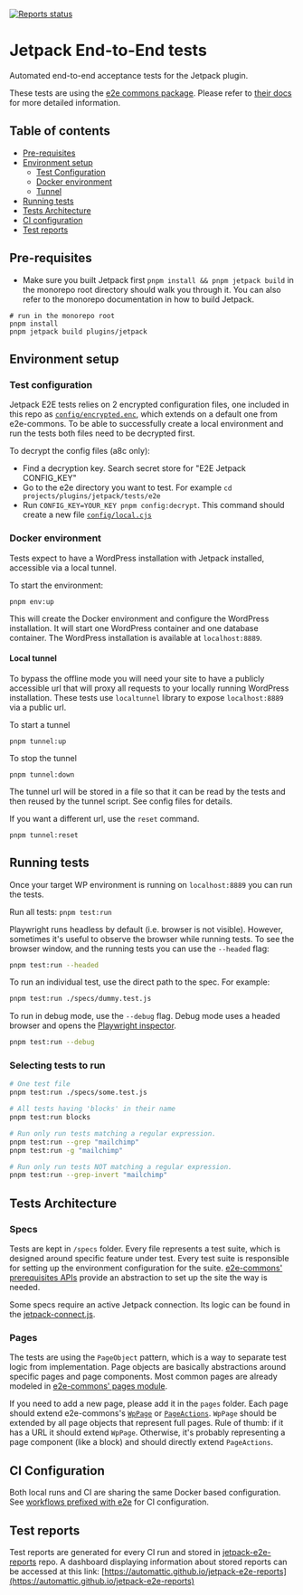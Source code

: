 [![Reports status](https://img.shields.io/website?down_color=grey&down_message=Dashboard%20offline&style=for-the-badge&label=E2E%20TEST%20REPORTS&up_color=green&up_message=see%20dashboard&url=https%3A%2F%2Fautomattic.github.io%2Fjetpack-e2e-reports%2F%23%2F)](https://automattic.github.io/jetpack-e2e-reports)

# Jetpack End-to-End tests

Automated end-to-end acceptance tests for the Jetpack plugin.

These tests are using the [e2e commons package](../../../../../tools/e2e-commons). Please refer to [their docs](../../../../../tools/e2e-commons/README.md) for more detailed information.

## Table of contents

- [Pre-requisites](#pre-requisites)
- [Environment setup](#environment-setup)
  - [Test Configuration](#test-configuration)
  - [Docker environment](#docker-environment)
  - [Tunnel](#local-tunnel)
- [Running tests](#running-tests)
- [Tests Architecture](#tests-architecture)
- [CI configuration](#ci-configuration)
- [Test reports](#test-reports)

## Pre-requisites

- Make sure you built Jetpack first `pnpm install && pnpm jetpack build` in the monorepo root directory should walk you through it. You can also refer to the monorepo documentation in how to build Jetpack.

```shell
# run in the monorepo root
pnpm install
pnpm jetpack build plugins/jetpack
```

## Environment setup

### Test configuration

Jetpack E2E tests relies on 2 encrypted configuration files, one included in this repo as [`config/encrypted.enc`](./config/encrypted.enc), which extends on a default one from e2e-commons. To be able to successfully create a local environment and run the tests both files need to be decrypted first.

To decrypt the config files (a8c only):

- Find a decryption key. Search secret store for "E2E Jetpack CONFIG_KEY"
- Go to the e2e directory you want to test. For example `cd projects/plugins/jetpack/tests/e2e`
- Run `CONFIG_KEY=YOUR_KEY pnpm config:decrypt`. This command should create a new file [`config/local.cjs`](./config/local.cjs)

### Docker environment

Tests expect to have a WordPress installation with Jetpack installed, accessible via a local tunnel.

To start the environment:

```shell
pnpm env:up
```

This will create the Docker environment and configure the WordPress installation. It will start one WordPress container and one database container. The WordPress installation is available at `localhost:8889`.

#### Local tunnel

To bypass the offline mode you will need your site to have a publicly accessible url that will proxy all requests to your locally running WordPress installation.
These tests use `localtunnel` library to expose `localhost:8889` via a public url.

To start a tunnel

```
pnpm tunnel:up
```

To stop the tunnel

```
pnpm tunnel:down
```

The tunnel url will be stored in a file so that it can be read by the tests and then reused by the tunnel script. See config files for details.

If you want a different url, use the `reset` command.

```
pnpm tunnel:reset
```

## Running tests

Once your target WP environment is running on `localhost:8889` you can run the tests.

Run all tests: `pnpm test:run`

Playwright runs headless by default (i.e. browser is not visible). However, sometimes it's useful to observe the browser while running tests. To see the browser window, and the running tests you can use the `--headed` flag:

```bash
pnpm test:run --headed
```

To run an individual test, use the direct path to the spec. For example:

```bash
pnpm test:run ./specs/dummy.test.js
```

To run in debug mode, use the `--debug` flag. Debug mode uses a headed browser and opens the [Playwright inspector](https://playwright.dev/docs/inspector/).

```bash
pnpm test:run --debug
```

### Selecting tests to run

```bash
# One test file
pnpm test:run ./specs/some.test.js

# All tests having 'blocks' in their name
pnpm test:run blocks

# Run only run tests matching a regular expression.
pnpm test:run --grep "mailchimp"
pnpm test:run -g "mailchimp"

# Run only run tests NOT matching a regular expression.
pnpm test:run --grep-invert "mailchimp"
```

## Tests Architecture

### Specs

Tests are kept in `/specs` folder. Every file represents a test suite, which is designed around specific feature under test.
Every test suite is responsible for setting up the environment configuration for the suite. [e2e-commons' prerequisites APIs](../../../../../tools/e2e-commons/env/prerequisites.js) provide an abstraction to set up the site the way is needed.

Some specs require an active Jetpack connection.
Its logic can be found in the [jetpack-connect.js](../../../../../tools/e2e-commons/flows/jetpack-connect.js).

### Pages

The tests are using the `PageObject` pattern, which is a way to separate test logic from implementation. Page objects are basically abstractions around specific pages and page components.
Most common pages are already modeled in [e2e-commons' pages module](../../../../../tools/e2e-commons/pages).

If you need to add a new page, please add it in the `pages` folder.
Each page should extend e2e-commons's [`WpPage`](../../../../../tools/e2e-commons/pages/wp-page.js) or [`PageActions`](../../../../../tools/e2e-commons/pages/page-actions.js).
`WpPage` should be extended by all page objects that represent full pages. Rule of thumb: if it has a URL it should extend `WpPage`. Otherwise, it's probably representing a page component (like a block) and should directly extend `PageActions`.

## CI Configuration

Both local runs and CI are sharing the same Docker based configuration.
See [workflows prefixed with e2e](../../../../../.github/workflows) for CI configuration.

## Test reports

Test reports are generated for every CI run and stored in [jetpack-e2e-reports](https://github.com/Automattic/jetpack-e2e-reports) repo. A dashboard displaying information about stored reports can be accessed at this link: [https://automattic.github.io/jetpack-e2e-reports](https://automattic.github.io/jetpack-e2e-reports)

